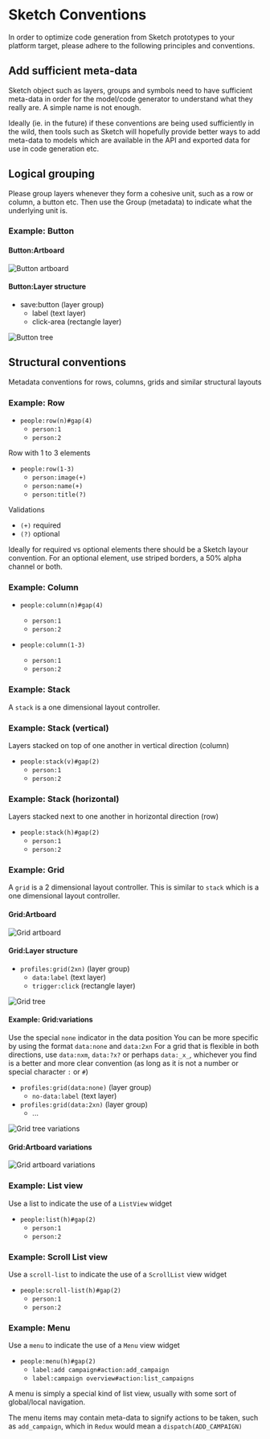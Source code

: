 # Sketch Conventions

In order to optimize code generation from Sketch prototypes to your platform target, please adhere to the following principles and conventions.

## Add sufficient meta-data

Sketch object such as layers, groups and symbols need to have sufficient meta-data in order
for the model/code generator to understand what they really are. A simple name is not enough.

Ideally (ie. in the future) if these conventions are being used sufficiently in the wild, then tools such as Sketch will hopefully provide better ways to add meta-data to models which are available in the API and exported data for use in code generation etc.

## Logical grouping

Please group layers whenever they form a cohesive unit, such as a row or column, a button etc. Then use the Group (metadata) to indicate what the underlying unit is.

### Example: Button

#### Button:Artboard

![Button artboard](./screenshots/button/button-save-artboard.png "Button artboard")

#### Button:Layer structure

* save:button (layer group)
  * label (text layer)
  * click-area (rectangle layer)

![Button tree](./screenshots/button/button-save-tree.png "Button layer tree")

## Structural conventions

Metadata conventions for rows, columns, grids and similar structural layouts

### Example: Row

* `people:row(n)#gap(4)`
  * `person:1`
  * `person:2`

Row with 1 to 3 elements

* `people:row(1-3)`
  * `person:image(+)`
  * `person:name(+)`
  * `person:title(?)`

Validations

* `(+)` required
* `(?)` optional

Ideally for required vs optional elements there should be a Sketch layour convention.
For an optional element, use striped borders, a 50% alpha channel or both.

### Example: Column

* `people:column(n)#gap(4)`

  * `person:1`
  * `person:2`

* `people:column(1-3)`
  * `person:1`
  * `person:2`

### Example: Stack

A `stack` is a one dimensional layout controller.

### Example: Stack (vertical)

Layers stacked on top of one another in vertical direction (column)

* `people:stack(v)#gap(2)`
  * `person:1`
  * `person:2`

### Example: Stack (horizontal)

Layers stacked next to one another in horizontal direction (row)

* `people:stack(h)#gap(2)`
  * `person:1`
  * `person:2`

### Example: Grid

A `grid` is a 2 dimensional layout controller. This is similar to `stack` which is a one dimensional layout controller.

#### Grid:Artboard

![Grid artboard](./screenshots/grid/grid-artboard.png "Grid artboard")

#### Grid:Layer structure

* `profiles:grid(2xn)` (layer group)
  * `data:label` (text layer)
  * `trigger:click` (rectangle layer)

![Grid tree](./screenshots/grid/grid-tree.png "Grid tree")

#### Example: Grid:variations

Use the special `none` indicator in the data position
You can be more specific by using the format `data:none` and `data:2xn`
For a grid that is flexible in both directions, use `data:nxm`, `data:?x?` or perhaps
`data:_x_`, whichever you find is a better and more clear convention (as long as it is not a number or special character `:` or `#`)

* `profiles:grid(data:none)` (layer group)
  * `no-data:label` (text layer)
* `profiles:grid(data:2xn)` (layer group)
  * ...

![Grid tree variations](./screenshots/grid/grid-tree-variations.png "Grid tree variations")

#### Grid:Artboard variations

![Grid artboard variations](./screenshots/grid/grid-artboard-variations.png "Grid artboard variations")

### Example: List view

Use a list to indicate the use of a `ListView` widget

* `people:list(h)#gap(2)`
  * `person:1`
  * `person:2`

### Example: Scroll List view

Use a `scroll-list` to indicate the use of a `ScrollList` view widget

* `people:scroll-list(h)#gap(2)`
  * `person:1`
  * `person:2`

### Example: Menu

Use a `menu` to indicate the use of a `Menu` view widget

* `people:menu(h)#gap(2)`
  * `label:add campaign#action:add_campaign`
  * `label:campaign overview#action:list_campaigns`

A menu is simply a special kind of list view, usually with some sort of global/local navigation.

The menu items may contain meta-data to signify actions to be taken, such as `add_campaign`, which in `Redux` would mean a `dispatch(ADD_CAMPAIGN)`
